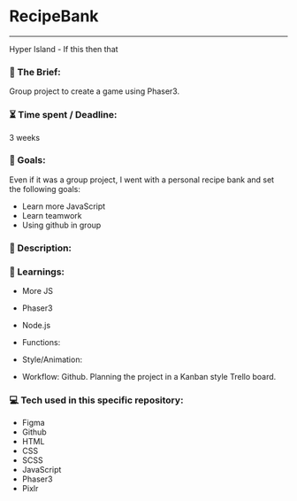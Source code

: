 # RecipeBank

---

Hyper Island - If this then that

### :open_file_folder: The Brief:

Group project to create a game using Phaser3.


### :hourglass_flowing_sand: Time spent / Deadline:

3 weeks

### :dart: Goals:

Even if it was a group project, I went with a personal recipe bank and set the following goals:

- Learn more JavaScript
- Learn teamwork
- Using github in group

### :grimacing: Description:



### :blue_book: Learnings:

- More JS
- Phaser3
- Node.js
- Functions:

- Style/Animation:
    


- Workflow:
  Github.
  Planning the project in a Kanban style Trello board.
  

### :computer: Tech used in this specific repository:

- Figma
- Github
- HTML
- CSS
- SCSS
- JavaScript
- Phaser3
- Pixlr